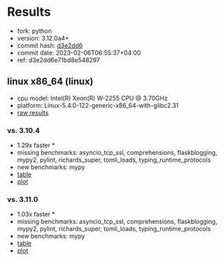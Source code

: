 # Results

- fork: python
- version: 3.12.0a4+
- commit hash: [d3e2dd6](https://github.com/python/cpython/commit/d3e2dd6)
- commit date: 2023-02-06T06:55:37+04:00
- ref: d3e2dd6e71bd8e548297

## linux x86_64 (linux)

- cpu model: Intel(R) Xeon(R) W-2255 CPU @ 3.70GHz
- platform: Linux-5.4.0-122-generic-x86_64-with-glibc2.31
- [raw results](bm-20230206-linux-x86_64-python-d3e2dd6e71bd8e548297-3.12.0a4%2B-d3e2dd6.json)

### vs. 3.10.4

- 1.29x faster \*
- missing benchmarks: asyncio_tcp_ssl, comprehensions, flaskblogging, mypy2, pylint, richards_super, tomli_loads, typing_runtime_protocols
- new benchmarks: mypy
- [table](bm-20230206-linux-x86_64-python-d3e2dd6e71bd8e548297-3.12.0a4%2B-d3e2dd6-vs-3.10.4.md)
- [plot](bm-20230206-linux-x86_64-python-d3e2dd6e71bd8e548297-3.12.0a4%2B-d3e2dd6-vs-3.10.4.png)

### vs. 3.11.0

- 1.03x faster \*
- missing benchmarks: asyncio_tcp_ssl, comprehensions, flaskblogging, mypy2, pylint, richards_super, tomli_loads, typing_runtime_protocols
- new benchmarks: mypy
- [table](bm-20230206-linux-x86_64-python-d3e2dd6e71bd8e548297-3.12.0a4%2B-d3e2dd6-vs-3.11.0.md)
- [plot](bm-20230206-linux-x86_64-python-d3e2dd6e71bd8e548297-3.12.0a4%2B-d3e2dd6-vs-3.11.0.png)

